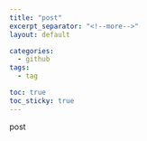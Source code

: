 ```yaml
---
title: "post"
excerpt_separator: "<!--more-->"
layout: default

categories:
  - github
tags:
  - tag

toc: true
toc_sticky: true
---
```


post
